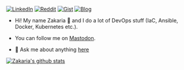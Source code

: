 [![LinkedIn](https://img.shields.io/badge/-LinkedIn-black.svg?style=for-the-badge&logo=linkedin&colorB=444)](https://www.linkedin.com/in/zakaria-kebairia/)
[![Reddit](https://img.shields.io/badge/-Reddit-black.svg?style=for-the-badge&logo=Reddit&colorB=444)](https://www.reddit.com/user/Z4cK37)
[![Gist](https://img.shields.io/badge/-Gist-black.svg?style=for-the-badge&logo=Git&colorB=444)](https://gist.github.com/kebairia)
[![Blog](https://img.shields.io/badge/-Blog-black.svg?style=for-the-badge&logo=Firefox&colorB=444)](https://kebairia.github.io)

<!--<p><pre align="center">-->
<!--<strong>Zakaria Kebairia /</strong> <a href="https://www.zakaria-k.xyz">Homepage</a> / <a href="https://www.reddit.com/user/Z4cK47/submitted/?sort=top">Reddit</a> / <a href="https://github.com/kebairia">GitHub</a> / <a href="https://gist.github.com/kebairia">Gist</a> / </pre></p>-->

- Hi! My name Zakaria 👋 and I do a lot of DevOps stuff (IaC, Ansible, Docker, Kubernetes etc.).

- You can follow me on [Mastodon](https://emacs.ch/@zk).


- 💬 Ask me about anything [here](https://github.com/kebairia/kebairia/issues)

[![Zakaria's github stats](https://github-readme-stats.vercel.app/api?username=kebairia&include_all_commits=tur&count_private=true&hide_border=true&show_icons=true&theme=dark)](https://github.com/anuraghazra/github-readme-stats)

